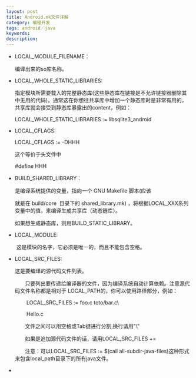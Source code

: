 ```yaml
---
layout: post
title: Android.mk文件详解
category: 编程开发
tags: android／java
keywords: 
description: 
---
```


-   LOCAL\_MODULE\_FILENAME：

    编译出来的so库名称。

-   LOCAL\_WHOLE\_STATIC\_LIBRARIES:

    指定模块所需要载入的完整静态库(这些静态库在链接是不允许链接器删除其中无用的代码)。通常这在你想往共享库中增加一个静态库时是非常有用的，共享库就会接受到静态库暴露出的content，例如：

    LOCAL\_WHOLE\_STATIC\_LIBRARIES := libsqlite3\_android

-   LOCAL\_CFLAGS:

    LOCAL\_CFLAGS := -DHHH

    这个等价于头文件中

    \#define HHH<span class="Apple-tab-span" style="WHITE-SPACE: pre">
    </span>

-   <span class="Apple-tab-span"
    style="WHITE-SPACE: pre"></span>BUILD\_SHARED\_LIBRARY：

    是编译系统提供的变量，指向一个 GNU Makefile 脚本(应该

    就是在 build/core  目录下的 shared\_library.mk)
    ，将根据LOCAL\_XXX系列变量中的值，来编译生成共享库（动态链库）。

    如果想生成静态库，则用BUILD\_STATIC\_LIBRARY。

-   LOCAL\_MODULE:

     这是模块的名字，它必须是唯一的，而且不能包含空格。

-   LOCAL\_SRC\_FILES:

    这是要编译的源代码文件列表。

           只要列出要传递给编译器的文件，因为编译系统自动计算依赖。注意源代码文件名称都是相对于 LOCAL\_PATH的，你可以使用路径部分，例如：

            LOCAL\_SRC\_FILES := foo.c toto/bar.c\\

            Hello.c

           文件之间可以用空格或Tab键进行分割,换行请用"\\"

           如果是追加源代码文件的话，请用LOCAL\_SRC\_FILES +=

           注意：可以LOCAL\_SRC\_FILES := \$(call all-subdir-java-files)这种形式来包含local\_path目录下的所有java文件。

-   









